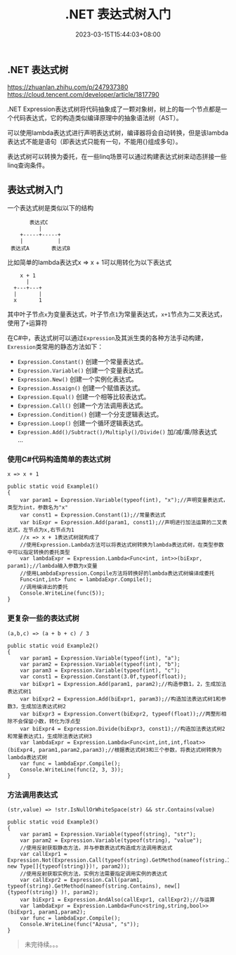 ﻿---
title: ".NET 表达式树入门"
date: 2023-03-15T15:44:03+08:00
tags: ["Linq"]
categories: [".NET","C#"]
series: []
---

## .NET 表达式树
https://zhuanlan.zhihu.com/p/247937380
https://cloud.tencent.com/developer/article/1817790  

.NET Expression表达式树将代码抽象成了一颗对象树，树上的每一个节点都是一个代码表达式，它的构造类似编译原理中的抽象语法树（AST）。

可以使用lambda表达式进行声明表达式树，编译器将会自动转换，但是该lambda表达式不能是语句（即表达式只能有一句，不能用{}组成多句）。  

表达式树可以转换为委托，在一些linq场景可以通过构建表达式树来动态拼接一些linq查询条件。

## 表达式树入门
一个表达式树是类似以下的结构
```
       表达式C
          |  
    +-----+-----+
    |           |
 表达式A       表达式B

```
比如简单的lambda表达式x => x + 1可以用转化为以下表达式
```
    x + 1
      |
  +---+---+
  |       |
  x       1
```
其中叶子节点`x`为变量表达式，叶子节点`1`为常量表达式，`x+1`节点为二叉表达式，使用了`+`运算符

在C#中，表达式树可以通过`Expression`及其派生类的各种方法手动构建，`Exression`类常用的静态方法如下：  
- `Expression.Constant()` 创建一个常量表达式。  
- `Expression.Variable()` 创建一个变量表达式。  
- `Expression.New()` 创建一个实例化表达式。  
- `Expression.Assaign()` 创建一个赋值表达式。  
- `Expression.Equal()` 创建一个相等比较表达式。  
- `Expression.Call()` 创建一个方法调用表达式。  
- `Expression.Condition()` 创建一个分支逻辑表达式。  
- `Expression.Loop()` 创建一个循环逻辑表达式。  
- `Expression.Add()/Subtract()/Multiply()/Divide()` 加/减/乘/除表达式  
    ...

### 使用C#代码构造简单的表达式树
`x => x + 1`
```
public static void Example1()
{
    var param1 = Expression.Variable(typeof(int), "x");//声明变量表达式，类型为int，参数名为"x"
    var const1 = Expression.Constant(1);//常量表达式
    var biExpr = Expression.Add(param1, const1);//声明进行加法运算的二叉表达式，左节点为x,右节点为1
    //x => x + 1表达式树就构成了
    //使用Expression.Lambda方法可以将表达式树转换为lambda表达式树，在类型参数中可以指定转换的委托类型
    var lambdaExpr = Expression.Lambda<Func<int, int>>(biExpr, param1);//lambda输入参数为x变量
    //使用LambdaExpression.Compile方法将转换好的lambda表达式树编译成委托
    Func<int,int> func = lambdaExpr.Compile();
    //调用编译出的委托
    Console.WriteLine(func(5));
}
```

### 更复杂一些的表达式树
`(a,b,c) => (a + b + c) / 3`
```
public static void Example2()
{
    var param1 = Expression.Variable(typeof(int), "a");
    var param2 = Expression.Variable(typeof(int), "b");
    var param3 = Expression.Variable(typeof(int), "c");
    var const1 = Expression.Constant(3.0f,typeof(float));
    var biExpr1 = Expression.Add(param1, param2);//构造参数1，2，生成加法表达式树1
    var biExpr2 = Expression.Add(biExpr1, param3);//构造加法表达式树1和参数3，生成加法表达式树2
    var biExpr3 = Expression.Convert(biExpr2, typeof(float));//两整形相除不会保留小数，转化为浮点型
    var biExpr4 = Expression.Divide(biExpr3, const1);//构造加法表达式树2和常量表达式1，生成除法表达式树3
    var lambdaExpr = Expression.Lambda<Func<int,int,int,float>>(biExpr4, param1,param2,param3);//根据表达式树3和三个参数，将表达式树转换为lambda表达式树
    var func = lambdaExpr.Compile();
    Console.WriteLine(func(2, 3, 3));
}
```

### 方法调用表达式
`(str,value) => !str.IsNullOrWhiteSpace(str) && str.Contains(value)`
```
public static void Example3()
{
    var param1 = Expression.Variable(typeof(string), "str");
    var param2 = Expression.Variable(typeof(string), "value");
    //使用反射获取静态方法，并与参数表达式构造成方法调用表达式
    var callExpr1 = Expression.Not(Expression.Call(typeof(string).GetMethod(nameof(string.IsNullOrWhiteSpace), new Type[]{typeof(string)})!, param2));
    //使用反射获取实例方法，实例方法需要指定调用实例的表达式
    var callExpr2 = Expression.Call(param1, typeof(string).GetMethod(nameof(string.Contains), new[] {typeof(string)} )!, param2);
    var biExpr1 = Expression.AndAlso(callExpr1, callExpr2);//与运算
    var lambdaExpr = Expression.Lambda<Func<string,string,bool>>(biExpr1, param1,param2);
    var func = lambdaExpr.Compile();
    Console.WriteLine(func("Azusa", "s"));
}
```

> 未完待续。。。